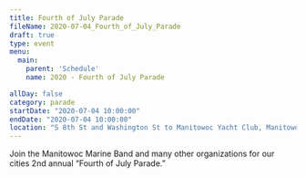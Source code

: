 ```yaml
---
title: Fourth of July Parade
fileName: 2020-07-04_Fourth_of_July_Parade
draft: true
type: event
menu: 
  main:
    parent: 'Schedule'
    name: 2020 - Fourth of July Parade

allDay: false
category: parade
startDate: "2020-07-04 10:00:00"
endDate: "2020-07-04 10:00:00"
location: "S 8th St and Washington St to Manitowoc Yacht Club, Manitowoc, WI 54220, USA"
---
```

Join the Manitowoc Marine Band and many other organizations for our cities 2nd annual “Fourth of July Parade.”
